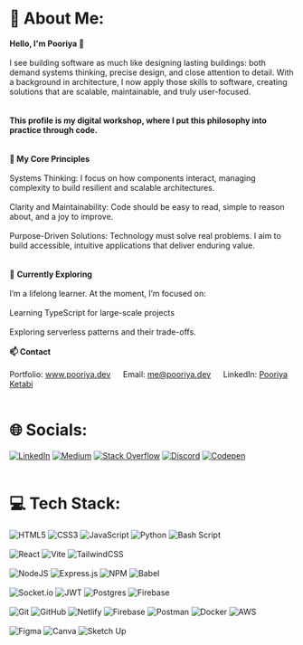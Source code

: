 

<!--
**PooriyaKTB/PooriyaKTB** is a ✨ _special_ ✨ repository because its `README.md` (this file) appears on your GitHub profile.

Here are some ideas to get you started:

- 🔭 I’m currently working on ...
- 🌱 I’m currently learning ...
- 👯 I’m looking to collaborate on ...
- 🤔 I’m looking for help with ...
- 💬 Ask me about ...
- 📫 How to reach me: ...
- 😄 Pronouns: ...
- ⚡ Fun fact: ...
-->

# 💫 About Me:
**Hello, I'm Pooriya 👋**<br><br>I see building software as much like designing lasting buildings: both demand systems thinking, precise design, and close attention to detail. With a background in architecture, I now apply those skills to software, creating solutions that are scalable, maintainable, and truly user-focused.**<br><br><br>This profile is my digital workshop, where I put this philosophy into practice through code.<br><br> <br>🌟 My Core Principles**<br><br>Systems Thinking: I focus on how components interact, managing complexity to build resilient and scalable architectures.<br><br>Clarity and Maintainability: Code should be easy to read, simple to reason about, and a joy to improve.<br><br>Purpose-Driven Solutions: Technology must solve real problems. I aim to build accessible, intuitive applications that deliver enduring value.<br><br> <br>🌱 **Currently Exploring**<br><br>I’m a lifelong learner. At the moment, I’m focused on:<br><br>Learning TypeScript for large-scale projects<br><br>Exploring serverless patterns and their trade-offs.<br><br>**📫 Contact**<br><br>Portfolio: www.pooriya.dev &emsp; Email:  me@pooriya.dev &emsp; LinkedIn: <a href=https://www.linkedin.com/in/pooriya-ketabi/>Pooriya Ketabi</a><br><br>


# 🌐 Socials:
[![LinkedIn](https://img.shields.io/badge/LinkedIn-%230077B5.svg?logo=linkedin&logoColor=white)](https://linkedin.com/in/www.linkedin.com/in/pooriya-ketabi) [![Medium](https://img.shields.io/badge/Medium-12100E?logo=medium&logoColor=white)](https://medium.com/@@pooriya.ketabi) [![Stack Overflow](https://img.shields.io/badge/-Stackoverflow-FE7A16?logo=stack-overflow&logoColor=white)](https://stackoverflow.com/users/26957336) [![Discord](https://img.shields.io/badge/Discord-%237289DA.svg?logo=discord&logoColor=white)](https://discord.gg/pooriya.ktb) [![Codepen](https://img.shields.io/badge/Codepen-000000?logo=codepen&logoColor=white)](https://codepen.io/@Pooriya-Ketabi) <br><br>

# 💻 Tech Stack:
![HTML5](https://img.shields.io/badge/html5-%23E34F26.svg?style=for-the-badge&logo=html5&logoColor=white) ![CSS3](https://img.shields.io/badge/css3-%231572B6.svg?style=for-the-badge&logo=css3&logoColor=white) ![JavaScript](https://img.shields.io/badge/javascript-%23323330.svg?style=for-the-badge&logo=javascript&logoColor=%23F7DF1E) ![Python](https://img.shields.io/badge/python-3670A0?style=for-the-badge&logo=python&logoColor=ffdd54) ![Bash Script](https://img.shields.io/badge/bash_script-%23121011.svg?style=for-the-badge&logo=gnu-bash&logoColor=white) <br><br> ![React](https://img.shields.io/badge/react-%2320232a.svg?style=for-the-badge&logo=react&logoColor=%2361DAFB) ![Vite](https://img.shields.io/badge/vite-%23646CFF.svg?style=for-the-badge&logo=vite&logoColor=white) ![TailwindCSS](https://img.shields.io/badge/tailwindcss-%2338B2AC.svg?style=for-the-badge&logo=tailwind-css&logoColor=white) <br><br>  ![NodeJS](https://img.shields.io/badge/node.js-6DA55F?style=for-the-badge&logo=node.js&logoColor=white)  ![Express.js](https://img.shields.io/badge/express.js-%23404d59.svg?style=for-the-badge&logo=express&logoColor=%2361DAFB) ![NPM](https://img.shields.io/badge/NPM-%23CB3837.svg?style=for-the-badge&logo=npm&logoColor=white) ![Babel](https://img.shields.io/badge/Babel-F9DC3e?style=for-the-badge&logo=babel&logoColor=black) <br><br> ![Socket.io](https://img.shields.io/badge/Socket.io-black?style=for-the-badge&logo=socket.io&badgeColor=010101) ![JWT](https://img.shields.io/badge/JWT-black?style=for-the-badge&logo=JSON%20web%20tokens) ![Postgres](https://img.shields.io/badge/postgres-%23316192.svg?style=for-the-badge&logo=postgresql&logoColor=white) ![Firebase](https://img.shields.io/badge/firebase-a08021?style=for-the-badge&logo=firebase&logoColor=ffcd34)  <br><br> ![Git](https://img.shields.io/badge/git-%23F05033.svg?style=for-the-badge&logo=git&logoColor=white) ![GitHub](https://img.shields.io/badge/github-%23121011.svg?style=for-the-badge&logo=github&logoColor=white) ![Netlify](https://img.shields.io/badge/netlify-%23000000.svg?style=for-the-badge&logo=netlify&logoColor=#00C7B7) ![Firebase](https://img.shields.io/badge/firebase-%23039BE5.svg?style=for-the-badge&logo=firebase) ![Postman](https://img.shields.io/badge/Postman-FF6C37?style=for-the-badge&logo=postman&logoColor=white)  ![Docker](https://img.shields.io/badge/docker-%230db7ed.svg?style=for-the-badge&logo=docker&logoColor=white)  ![AWS](https://img.shields.io/badge/AWS-%23FF9900.svg?style=for-the-badge&logo=amazon-aws&logoColor=white) <br><br> ![Figma](https://img.shields.io/badge/figma-%23F24E1E.svg?style=for-the-badge&logo=figma&logoColor=white) ![Canva](https://img.shields.io/badge/Canva-%2300C4CC.svg?style=for-the-badge&logo=Canva&logoColor=white) ![Sketch Up](https://img.shields.io/badge/SketchUp-005F9E?style=for-the-badge&logo=sketchup&logoColor=white) <br><br>
